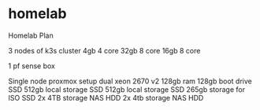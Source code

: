 # homelab


Homelab Plan

3 nodes of k3s cluster
4gb 4 core 
32gb 8 core
16gb 8 core

1 pf sense box

Single node proxmox setup
dual xeon 2670 v2 128gb ram 
128gb boot drive SSD
512gb local storage SSD
512gb local storage SSD
265gb storage for ISO SSD
2x 4TB storage NAS HDD
2x 4tb storage NAS HDD

